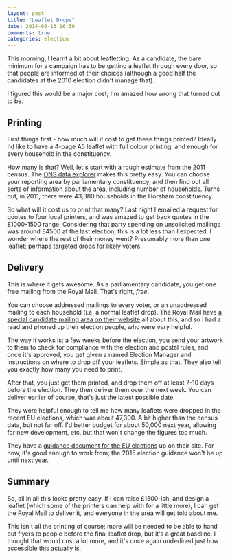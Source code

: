 ```yaml
---
layout: post
title: "Leaflet Drops"
date: 2014-08-13 16:50
comments: true
categories: election
---
```

This morning, I learnt a bit about leafletting. As a candidate, the bare minimum for a campaign has to be getting a leaflet through every door, so that people are informed of their choices (although a good half the candidates at the 2010 election didn't manage that).

I figured this would be a major cost; I'm amazed how wrong that turned out to be.

## Printing

First things first - how much will it cost to get these things printed? Ideally I'd like to have a 4-page A5 leaflet with full colour printing, and enough for every household in the constituency.

How many is that? Well, let's start with a rough estimate from the 2011 census. The [ONS data explorer](http://www.ons.gov.uk/ons/data/area-first/) makes this pretty easy. You can choose your reporting area by parliamentary constituency, and then find out all sorts of information about the area, including number of households. Turns out, in 2011, there were 43,380 households in the Horsham constituency.

So what will it cost us to print that many? Last night I emailed a request for quotes to four local printers, and was amazed to get back quotes in the £1000-1500 range. Considering that party spending on unsolicited mailings was around £4500 at the last election, this is a lot less than I expected. I wonder where the rest of their money went? Presumably more than one leaflet; perhaps targeted drops for likely voters.

## Delivery

This is where it gets awesome. As a parliamentary candidate, you get one free mailing from the Royal Mail. That's right, *free*.

You can choose addressed mailings to every voter, or an unaddressed mailing to each household (i.e. a normal leaflet drop). The Royal Mail have [a special candidate mailing area on their website](http://www.royalmail.com/specialist-services/candidate-mailing) all about this, and so I had a read and phoned up their election people, who were *very* helpful.

The way it works is; a few weeks before the election, you send your artwork to them to check for compliance with the election and postal rules, and once it's approved, you get given a named Election Manager and instructions on where to drop off your leaflets. Simple as that. They also tell you exactly how many you need to print.

After that, you just get them printed, and drop them off at least 7-10 days before the election. They then deliver them over the next week. You can deliver earlier of course, that's just the latest possible date.

They were helpful enough to tell me how many leaflets were dropped in the recent EU elections, which was about 47,300. A bit higher than the census data, but not far off. I'd better budget for about 50,000 next year, allowing for new development, etc, but that won't change the figures too much.

They have a [guidance document for the EU elections](http://www.royalmail.com/sites/default/files/CandidateMail_EuropeanElection_Brochure_Mar2014a.pdf) up on their site. For now, it's good enough to work from; the 2015 election guidance won't be up until next year.

## Summary

So, all in all this looks pretty easy. If I can raise £1500-ish, and design a leaflet (which some of the printers can help with for a little more), I can get the Royal Mail to deliver it, and everyone in the area will get told about me.

This isn't all the printing of course; more will be needed to be able to hand out flyers to people before the final leaflet drop, but it's a great baseline. I thought that would cost a lot more, and it's once again underlined just how accessible this actually is.